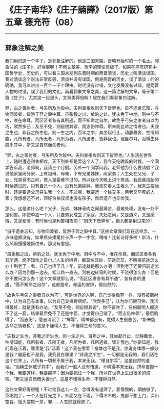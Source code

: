 # 《庄子南华》《庄子諵譁》（2017版）第五章 德充符（08）

------

## 郭象注解之美

我们用的这一个本子，是郭象注解的，他是三国末期，晋朝开始时的一个名士。郭象注的《庄子》，好得很喔！不但文章美，哲学的理论高极了。如果在座有研究中国哲学史、历史的，可以看三国末期到东晋时期的两晋清谈，历史上叫清谈误国。我对清谈这个说法非常反感，清谈并没有误国，倒是两晋的历史，误了清谈；的的确确，我可以讲出一百个一千个理由。时代没有过错，文化发展没有过错，是两晋人物的过错，误了我们的文化。再看郭象文章之美，这一篇注解的文章，等于第二篇《庄子》，尤其这一段里头，文章美得很啊！现在我们看郭象的注解。

羿，古之善射者，弓矢所及为彀中。夫利害相攻则天下皆羿也。自不遗身忘知，与物同波者，皆游于羿之彀中耳。虽张毅之出，单豹之处，犹未免于中地，则中与不中，唯在命耳。而区区者各有其所遇，而不知命之自尔。故免乎弓矢之害者自以为巧，欣然多己；及至不免，则自恨其谬，而志伤神辱。斯未能达命之情者也。夫我之生也，非我之所生也。则一生之内，百年之中，其坐起行止，动静趣舍，性情知能，凡所有者，凡所无者，凡所为者，凡所遇者，皆非我也。理自尔耳，而横生休戚乎其中，斯又逆自然而失者也。

“羿，古之善射者，弓矢所及为彀中。夫利害相攻则天下皆羿也。”人生活在世界上，随时遭遇利害相攻，天下到处都是羿这个人了。我今天吃晚饭的时候，一个同学告诉我，老师啊，我请三个月假。另外一个同学问我，老师他为什么要请假？我说他家里闹分家，上有祖母、母亲，下有兄弟姊妹，闹家务；人生处在父兄、子女、兄弟骨肉之间，做人是最难不过的。所以我今天晚上讲个笑话，我说我投胎的时候选过的，只有自己一个人，没有兄弟姊妹。我现在看人生看久了，我来生投胎时，还是要选父母只生我一个人；不过呢，我要选一个钱又多，两老又早死的人家；我想想还不对，顶好伯伯叔叔也没有孩子，然后遗产也交给我。

那么，这是讲什么呢？父子、兄弟、姊妹骨肉之间最痛苦，最难处理，没有一处不是利害。即使单独一个人，只要男女成立了家庭，夫妇之间，又是道义，又是感情，又是爱情；有时候也是利害相攻耶！“则天下皆羿也”，箭头都是射过来的！

“自不遗身忘知，与物同波者，皆游于羿之彀中耳。”这些文章我们现在这样念，一点味道都没有，如果摇头摆尾拉长声一字一字念，喝唷！比新诗好多啦！新诗，什么风啊慢慢地飘过来，那没有意思。

“虽张毅之出，单豹之处，犹未免于中地，则中与不中，唯在命耳。而区区者各有其所遇，而不知命之自尔。”人生的境界，都莫名其妙，前途茫茫，不晓得前途怎么办！到老了一看，自己也活了几十年，前途就是那么办吧！活到老了还要问前途怎么办？因为到那一边去，松江路一直去，到右边转弯的时候，不晓得怎么办！但是你不要问怎么办！这个文章就那么说，“而区区者各有其所遇”，各有各的遭遇，“而不知命之自尔”，这都是命，命运的安排，很自然的。

“故免乎弓矢之害者自以为巧”，可是世界的人啊，自己觉得像羿一样，没有被箭射中，认为自己有本事，以为自己安排得很好。“欣然多己”，认为你们很可怜，我活得最好，就是我有办法。“及至不免，则自恨其谬”，你不要吹了，任何聪明人都逃不了这一箭，结果最后免不了还是中箭，才觉得自己错了。“而志伤神辱”，最后晓得了，“而志伤”，意志消沉了；“神辱”，精神都没有，觉得人生很悲苦。“斯未能达命之情者也”。这是不懂得人生，不懂得生命的意义。

“夫我之生也，非我之所生也。则一生之内，百年之中，其坐起行止，动静趣舍，性情知能，凡所有者，凡所无者，凡所为者，凡所遇者，皆非我也。”你要知道，我们现在活着，哪里是“我”活着！这个我在哪里？身体也不是我，你说身体哪一部分是我？脑筋也不是我，我究竟在哪里？“非我之所生”，一切都是无我的，我们活在这个世界上，凡所有一切都不属于我，本来无我。“理自尔耳”，这是自然的道理。“而横生休戚乎其中”，而我们一般人没有悟道，不晓得本来无我，拼命要抓一个我，我要这样，我要那样；因为要抓住一个我，所以在世界上生出很多的烦恼。“斯又逆自然而失者也”，这是不懂得生命，不懂得自然。

这些文章好得很喔！不过给我这么一念，念得没有道理了。要慢慢的，烟抽够了，茶喝饱了，一个人在灯光之下，外面又在下雨，下得冷冷的，鬼都不想上门，深山空谷，摇头摆尾一念，喔……人忽然就得道了。
